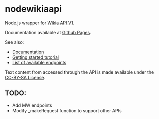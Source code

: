 # nodewikiaapi
Node.js wrapper for [Wikia API V1](http://dev.wikia.com/api/v1).

Documentation available at [Github Pages](https://tchojnacki.github.io/nodewikiaapi/).

See also:
* [Documentation](https://tchojnacki.github.io/nodewikiaapi)
* [Getting started tutorial](https://tchojnacki.github.io/nodewikiaapi/tutorial-Getting%20started.html)
* [List of available endpoints](https://tchojnacki.github.io/nodewikiaapi/tutorial-Endpoints.html)

Text content from accessed through the API is made available under the [CC-BY-SA License](http://www.wikia.com/Licensing).

## TODO:
* Add MW endpoints
* Modify _makeRequest function to support other APIs